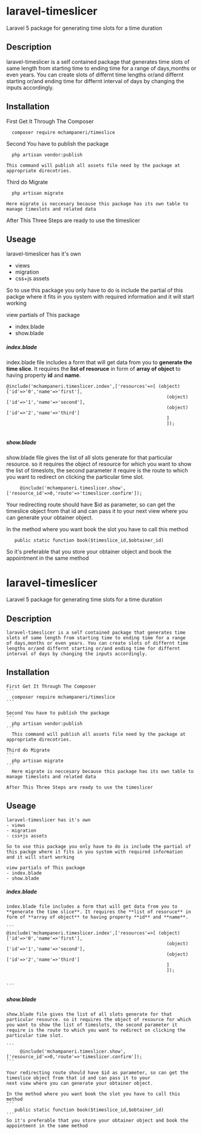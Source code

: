 # laravel-timeslicer
Laravel 5 package for generating time slots for a time duration

## Description

  laravel-timeslicer is a self contained package that generates time slots of same length from starting time to ending time for a range
  of days,months or even years. You can create slots of differnt time lengths or/and differnt starting or/and ending time for differnt
  interval of days by changing the inputs accordingly.

## Installation

  First Get It Through The Composer
  ```
    composer require mchampaneri/timeslice
  ```

  Second You have to publish the package
  ```
    php artisan vendor:publish
  ```
    This command will publish all assets file need by the package at appropriate direcotries.

  Third do Migrate
  ```
    php artisan migrate
  ```
    Here migrate is neccesary because this package has its own table to manage timeslots and related data

  After This Three Steps are ready to use the timeslicer

## Useage

  laravel-timeslicer has it's own
  - views
  - migration
  - css+js assets

  So to use this package you only have to do is include the partial of this packge where it fits in you system with required information
  and it will start working

  view partials of This package
  - index.blade
  - show.blade

##### index.blade
  index.blade file includes a form that will get data from you to **generate the time slice**. It requires the **list of resoruce** in
  form of **array of object** to having property **id** and **name**.

  ```  
  @include('mchampaneri.timeslicer.index',['resources'=>[ (object)['id'=>'0','name'=>'first'],
                                                             (object)['id'=>'1','name'=>'second'],
                                                             (object)['id'=>'2','name'=>'third']
                                                             ]
                                                             ]);


  ```

##### show.blade
  show.blade file gives the list of all slots generate for that particular resource. so it requires the object of resource for which
  you want to show the list of timeslots, the second parameter it require is the route to which you want to redirect on clicking the
  particular time slot.

  ```
       @include('mchampaneri.timeslicer.show',['resource_id'=>0,'route'=>'timeslicer.confirm']);
  ```

  Your redirecting route should have $id as parameter, so can get the timeslice object from that id and can pass it to your
  next view where you can generate your obtainer object.

  In the method where you want book the slot you have to call this method
  ```
     public static function book($timeslice_id,$obtainer_id)
  ```
  So it's preferable that you store your obtainer object and book the appointment in the same method
  # laravel-timeslicer
  Laravel 5 package for generating time slots for a time duration

  ## Description

    laravel-timeslicer is a self contained package that generates time slots of same length from starting time to ending time for a range
    of days,months or even years. You can create slots of differnt time lengths or/and differnt starting or/and ending time for differnt
    interval of days by changing the inputs accordingly.

  ## Installation

    First Get It Through The Composer
    ```
      composer require mchampaneri/timeslice
    ```

    Second You have to publish the package
    ```
      php artisan vendor:publish
    ```
      This command will publish all assets file need by the package at appropriate direcotries.

    Third do Migrate
    ```
      php artisan migrate
    ```
      Here migrate is neccesary because this package has its own table to manage timeslots and related data

    After This Three Steps are ready to use the timeslicer

  ## Useage

    laravel-timeslicer has it's own
    - views
    - migration
    - css+js assets

    So to use this package you only have to do is include the partial of this packge where it fits in you system with required information
    and it will start working

    view partials of This package
    - index.blade
    - show.blade

  ##### index.blade
    index.blade file includes a form that will get data from you to **generate the time slice**. It requires the **list of resoruce** in
    form of **array of object** to having property **id** and **name**.

    ```  
    @include('mchampaneri.timeslicer.index',['resources'=>[ (object)['id'=>'0','name'=>'first'],
                                                               (object)['id'=>'1','name'=>'second'],
                                                               (object)['id'=>'2','name'=>'third']
                                                               ]
                                                               ]);


    ```

  ##### show.blade
    show.blade file gives the list of all slots generate for that particular resource. so it requires the object of resource for which
    you want to show the list of timeslots, the second parameter it require is the route to which you want to redirect on clicking the
    particular time slot.

    ```
         @include('mchampaneri.timeslicer.show',['resource_id'=>0,'route'=>'timeslicer.confirm']);
    ```

    Your redirecting route should have $id as parameter, so can get the timeslice object from that id and can pass it to your
    next view where you can generate your obtainer object.

    In the method where you want book the slot you have to call this method
    ```
       public static function book($timeslice_id,$obtainer_id)
    ```
    So it's preferable that you store your obtainer object and book the appointment in the same method
